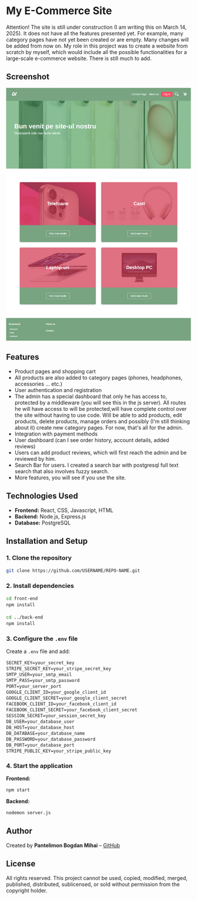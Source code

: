 # My E-Commerce Site

Attention! The site is still under construction (I am writing this on March 14, 2025). It does not have all the features presented yet. For example, many category pages have not yet been created or are empty. Many changes will be added from now on. My role in this project was to create a website from scratch by myself, which would include all the possible functionalities for a large-scale e-commerce website. There is still much to add. 

## Screenshot

![Screenshot](https://github.com/Bogdanescu22/Large-eCommerce-website-in-progress-/blob/main/fornt-end/public/Images/screencapture-localhost-3000-2025-03-14-12_23_37.png?raw=true)


## Features

- Product pages and shopping cart
- All products are also added to category pages (phones, headphones, accessories ... etc.) 
- User authentication and registration
- The admin has a special dashboard that only he has access to, protected by a middleware (you will see this in the js server). All routes he will have access to will be protected,will 
  have complete control over the site without having to use code. Will be able to add products, edit products, delete products, manage orders and possibly (I'm still thinking about it) 
  create new category pages. For now, that's all for the admin.
- Integration with payment methods  
- User dashboard (can I see order history, account details, added reviews)
- Users can add product reviews, which will first reach the admin and be reviewed by him.
- Search Bar for users. I created a search bar with postgresql full text search that also involves fuzzy search.
- More features, you will see if you use the site.
  
## Technologies Used

- **Frontend:** React, CSS, Javascript, HTML 
- **Backend:** Node.js, Express.js  
- **Database:** PostgreSQL  

## Installation and Setup

### 1. Clone the repository
```sh
git clone https://github.com/USERNAME/REPO-NAME.git
```

### 2. Install dependencies
```sh
cd front-end
npm install

cd ../back-end
npm install
```

### 3. Configure the `.env` file
Create a `.env` file and add:
```
SECRET_KEY=your_secret_key
STRIPE_SECRET_KEY=your_stripe_secret_key
SMTP_USER=your_smtp_email
SMTP_PASS=your_smtp_password
PORT=your_server_port
GOOGLE_CLIENT_ID=your_google_client_id
GOOGLE_CLIENT_SECRET=your_google_client_secret
FACEBOOK_CLIENT_ID=your_facebook_client_id
FACEBOOK_CLIENT_SECRET=your_facebook_client_secret
SESSION_SECRET=your_session_secret_key
DB_USER=your_database_user
DB_HOST=your_database_host
DB_DATABASE=your_database_name
DB_PASSWORD=your_database_password
DB_PORT=your_database_port
STRIPE_PUBLIC_KEY=your_stripe_public_key

```

### 4. Start the application

**Frontend:**
```sh
npm start
```

**Backend:**
```sh
nodemon server.js
```

## Author

Created by **Pantelimon Bogdan Mihai** – [GitHub](https://github.com/Bogdanescu22)

## License

All rights reserved. This project cannot be used, copied, modified, merged, published, distributed, sublicensed, or sold without permission from the copyright holder.

